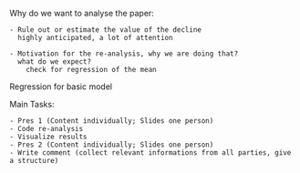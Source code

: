 Why do we want to analyse the paper:

    - Rule out or estimate the value of the decline
      highly anticipated, a lot of attention

    - Motivation for the re-analysis, why we are doing that? 
      what do we expect?
        check for regression of the mean
        
Regression for basic model

Main Tasks:

    - Pres 1 (Content individually; Slides one person)
    - Code re-analysis
    - Visualize results
    - Pres 2 (Content individually; Slides one person)
    - Write comment (collect relevant informations from all parties, give a structure)
